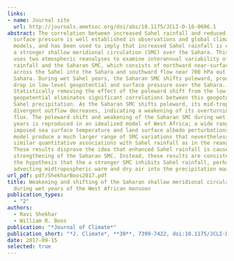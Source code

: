 ```yaml
---
links:
- name: Journal site
  url: http://journals.ametsoc.org/doi/abs/10.1175/JCLI-D-16-0696.1
abstract: The correlation between increased Sahel rainfall and reduced Saharan
  surface pressure is well established in observations and global climate
  models, and has been used to imply that increased Sahel rainfall is caused by
  a stronger shallow meridional circulation (SMC) over the Sahara. This study
  uses two atmospheric reanalyses to examine interannual variability of Sahel
  rainfall and the Saharan SMC, which consists of northward near-surface flow
  across the Sahel into the Sahara and southward flow near 700 hPa out of the
  Sahara. During wet Sahel years, the Saharan SMC shifts poleward, producing a
  drop in low-level geopotential and surface pressure over the Sahara.
  Statistically removing the effect of the poleward shift from the low-level
  geopotential eliminates significant correlations between this geopotential and
  Sahel precipitation. As the Saharan SMC shifts poleward, its mid-tropospheric
  divergent outflow decreases, indicating a weakening of its overturning mass
  flux. The poleward shift and weakening of the Saharan SMC during wet Sahel
  years is reproduced in an idealized model of West Africa; a wide range of
  imposed sea surface temperature and land surface albedo perturbations in this
  model produce a much larger range of SMC variations that nevertheless have
  similar quantitative associations with Sahel rainfall as in the reanalyses.
  These results disprove the idea that enhanced Sahel rainfall is caused by
  strengthening of the Saharan SMC. Instead, these results are consistent with
  the hypothesis that the a stronger SMC inhibits Sahel rainfall, perhaps by
  advecting midtropospheric warm and dry air into the precipitation maximum.
url_pdf: pdf/ShekharBoos2017.pdf
title: Weakening and shifting of the Saharan shallow meridional circulation
  during wet years of the West African monsoon
publication_types:
  - "2"
authors:
  - Ravi Shekhar
  - William R. Boos
publication: "*Journal of Climate*"
publication_short: "*J. Climate*, **30**, 7399-7422, doi:10.1175/JCLI-D-16-0696.1"
date: 2017-09-15
selected: true
---
```

